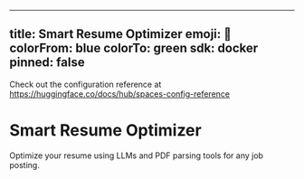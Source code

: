 
---
title: Smart Resume Optimizer
emoji: 🎯
colorFrom: blue
colorTo: green
sdk: docker
pinned: false
---

Check out the configuration reference at https://huggingface.co/docs/hub/spaces-config-reference

# Smart Resume Optimizer

Optimize your resume using LLMs and PDF parsing tools for any job posting.

